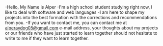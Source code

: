 -Hello, My Name is Alper
-I'm a high school student studying right now, I like to deal with software and web languages
-I am here to shape my projects into the best formation with the corrections and recommendations from you. 
-If you want to contact me, you can contact me at alperaydog05@gmail.com e-mail address, your thoughts about my projects or our friends who have just started to learn together should not hesitate to write to me if they want to learn together.
